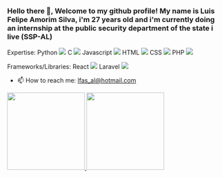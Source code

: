### Hello there 👋, Welcome to my github profile! My name is Luis Felipe Amorim Silva, i'm 27 years old and i'm currently doing an internship at the public security department of the state i live (SSP-AL)

Expertise:
Python
<img src="https://cdn.jsdelivr.net/gh/devicons/devicon/icons/python/python-original-wordmark.svg" />
C
<img src="https://cdn.jsdelivr.net/gh/devicons/devicon/icons/c/c-original.svg" />
Javascript
<img src="https://cdn.jsdelivr.net/gh/devicons/devicon/icons/javascript/javascript-original.svg" />
HTML
<img src="https://cdn.jsdelivr.net/gh/devicons/devicon/icons/html5/html5-original-wordmark.svg" />
CSS
<img src="https://cdn.jsdelivr.net/gh/devicons/devicon/icons/css3/css3-original-wordmark.svg" />
PHP
<img src="https://cdn.jsdelivr.net/gh/devicons/devicon/icons/php/php-original.svg" />

Frameworks/Libraries:
React
<img src="https://cdn.jsdelivr.net/gh/devicons/devicon/icons/react/react-original-wordmark.svg" />
Laravel
<img src="https://cdn.jsdelivr.net/gh/devicons/devicon/icons/laravel/laravel-plain-wordmark.svg" />

- 📫 How to reach me: lfas_al@hotmail.com

<div>
<a href="https://github.com/felipeam0rim">
<img height="180em" src="https://github-readme-stats.vercel.app/api/top-langs/?username=felipeam0rim&layout=compact&langs_count=7&theme=dracula"/>
<img height="180em" src="https://github-readme-stats.vercel.app/api?username=felipeam0rim&show_icons=true&theme=dracula&include_all_commits=true&count_private=true"/>
</div>
